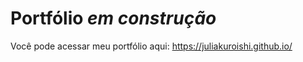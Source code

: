 # Portfólio *em construção*

Você pode acessar meu portfólio aqui: https://juliakuroishi.github.io/


